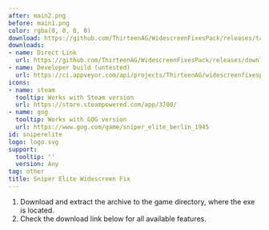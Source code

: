```yaml
---
after: main2.png
before: main1.png
color: rgba(0, 0, 0, 0)
download: https://github.com/ThirteenAG/WidescreenFixesPack/releases/tag/sniperelite
downloads:
- name: Direct Link
  url: https://github.com/ThirteenAG/WidescreenFixesPack/releases/download/sniperelite/SniperElite.WidescreenFix.zip
- name: Developer build (untested)
  url: https://ci.appveyor.com/api/projects/ThirteenAG/widescreenfixespack/artifacts/SniperElite.WidescreenFix.zip?branch=master
icons:
- name: steam
  tooltip: Works with Steam version
  url: https://store.steampowered.com/app/3700/
- name: gog
  tooltip: Works with GOG version
  url: https://www.gog.com/game/sniper_elite_berlin_1945
id: sniperelite
logo: logo.svg
support:
  tooltip: ''
  version: Any
tag: other
title: Sniper Elite Widescreen Fix
---
```


1. Download and extract the archive to the game directory, where the exe is located.
2. Check the download link below for all available features.
